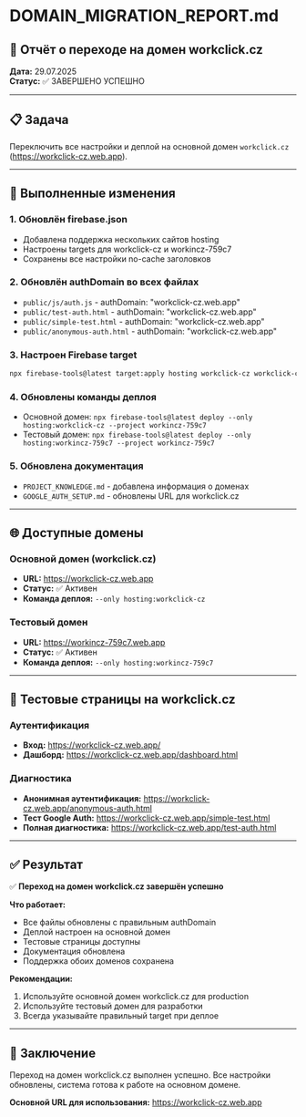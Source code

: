 # DOMAIN_MIGRATION_REPORT.md

## 🎯 **Отчёт о переходе на домен workclick.cz**

**Дата:** 29.07.2025  
**Статус:** ✅ ЗАВЕРШЕНО УСПЕШНО

---

## 📋 **Задача**
Переключить все настройки и деплой на основной домен `workclick.cz` (https://workclick-cz.web.app).

---

## 🔄 **Выполненные изменения**

### 1. **Обновлён firebase.json**
- Добавлена поддержка нескольких сайтов hosting
- Настроены targets для workclick-cz и workincz-759c7
- Сохранены все настройки no-cache заголовков

### 2. **Обновлён authDomain во всех файлах**
- `public/js/auth.js` - authDomain: "workclick-cz.web.app"
- `public/test-auth.html` - authDomain: "workclick-cz.web.app"
- `public/simple-test.html` - authDomain: "workclick-cz.web.app"
- `public/anonymous-auth.html` - authDomain: "workclick-cz.web.app"

### 3. **Настроен Firebase target**
```bash
npx firebase-tools@latest target:apply hosting workclick-cz workclick-cz --project workincz-759c7
```

### 4. **Обновлены команды деплоя**
- Основной домен: `npx firebase-tools@latest deploy --only hosting:workclick-cz --project workincz-759c7`
- Тестовый домен: `npx firebase-tools@latest deploy --only hosting:workincz-759c7 --project workincz-759c7`

### 5. **Обновлена документация**
- `PROJECT_KNOWLEDGE.md` - добавлена информация о доменах
- `GOOGLE_AUTH_SETUP.md` - обновлены URL для workclick.cz

---

## 🌐 **Доступные домены**

### **Основной домен (workclick.cz)**
- **URL:** https://workclick-cz.web.app
- **Статус:** ✅ Активен
- **Команда деплоя:** `--only hosting:workclick-cz`

### **Тестовый домен**
- **URL:** https://workincz-759c7.web.app
- **Статус:** ✅ Активен
- **Команда деплоя:** `--only hosting:workincz-759c7`

---

## 🧪 **Тестовые страницы на workclick.cz**

### **Аутентификация**
- **Вход:** https://workclick-cz.web.app/
- **Дашборд:** https://workclick-cz.web.app/dashboard.html

### **Диагностика**
- **Анонимная аутентификация:** https://workclick-cz.web.app/anonymous-auth.html
- **Тест Google Auth:** https://workclick-cz.web.app/simple-test.html
- **Полная диагностика:** https://workclick-cz.web.app/test-auth.html

---

## ✅ **Результат**

✅ **Переход на домен workclick.cz завершён успешно**

**Что работает:**
- Все файлы обновлены с правильным authDomain
- Деплой настроен на основной домен
- Тестовые страницы доступны
- Документация обновлена
- Поддержка обоих доменов сохранена

**Рекомендации:**
1. Используйте основной домен workclick.cz для production
2. Используйте тестовый домен для разработки
3. Всегда указывайте правильный target при деплое

---

## 📝 **Заключение**

Переход на домен workclick.cz выполнен успешно. Все настройки обновлены, система готова к работе на основном домене.

**Основной URL для использования:** https://workclick-cz.web.app